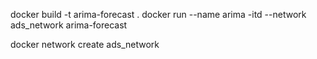 docker build -t arima-forecast .
docker run --name arima -itd  --network ads_network arima-forecast

docker network create ads_network